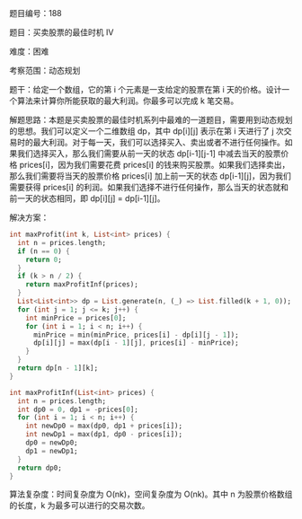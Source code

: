 题目编号：188

题目：买卖股票的最佳时机 IV

难度：困难

考察范围：动态规划

题干：给定一个数组，它的第 i 个元素是一支给定的股票在第 i 天的价格。设计一个算法来计算你所能获取的最大利润。你最多可以完成 k 笔交易。

解题思路：本题是买卖股票的最佳时机系列中最难的一道题目，需要用到动态规划的思想。我们可以定义一个二维数组 dp，其中 dp[i][j] 表示在第 i 天进行了 j 次交易时的最大利润。对于每一天，我们可以选择买入、卖出或者不进行任何操作。如果我们选择买入，那么我们需要从前一天的状态 dp[i-1][j-1] 中减去当天的股票价格 prices[i]，因为我们需要花费 prices[i] 的钱来购买股票。如果我们选择卖出，那么我们需要将当天的股票价格 prices[i] 加上前一天的状态 dp[i-1][j]，因为我们需要获得 prices[i] 的利润。如果我们选择不进行任何操作，那么当天的状态就和前一天的状态相同，即 dp[i][j] = dp[i-1][j]。

解决方案：

```dart
int maxProfit(int k, List<int> prices) {
  int n = prices.length;
  if (n == 0) {
    return 0;
  }
  if (k > n / 2) {
    return maxProfitInf(prices);
  }
  List<List<int>> dp = List.generate(n, (_) => List.filled(k + 1, 0));
  for (int j = 1; j <= k; j++) {
    int minPrice = prices[0];
    for (int i = 1; i < n; i++) {
      minPrice = min(minPrice, prices[i] - dp[i][j - 1]);
      dp[i][j] = max(dp[i - 1][j], prices[i] - minPrice);
    }
  }
  return dp[n - 1][k];
}

int maxProfitInf(List<int> prices) {
  int n = prices.length;
  int dp0 = 0, dp1 = -prices[0];
  for (int i = 1; i < n; i++) {
    int newDp0 = max(dp0, dp1 + prices[i]);
    int newDp1 = max(dp1, dp0 - prices[i]);
    dp0 = newDp0;
    dp1 = newDp1;
  }
  return dp0;
}
```

算法复杂度：时间复杂度为 O(nk)，空间复杂度为 O(nk)。其中 n 为股票价格数组的长度，k 为最多可以进行的交易次数。